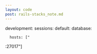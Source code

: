 ```yaml
---
layout: code
post: rails-stacks_note.md
---
```



development:
  sessions:
    default:
      database: 

      hosts: ["
:27017"]
